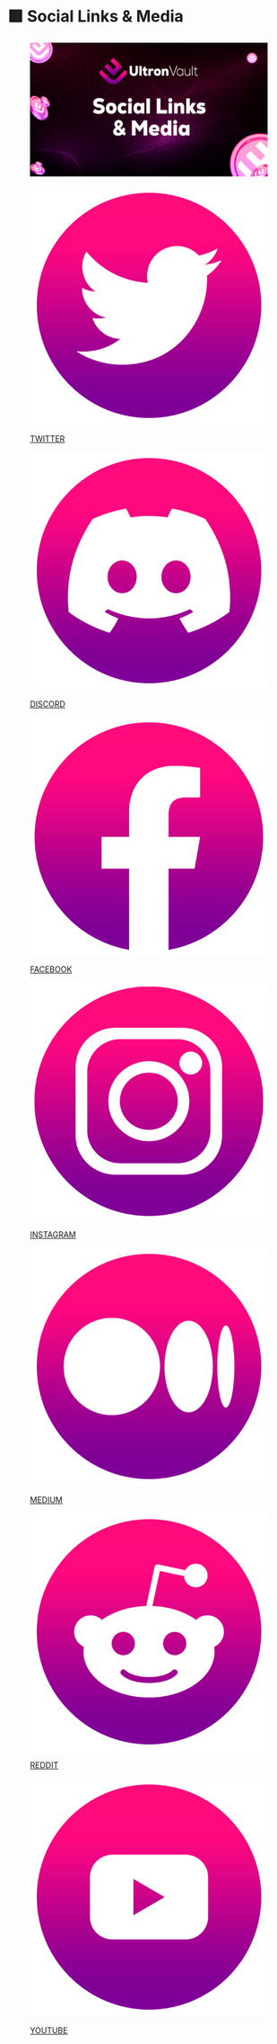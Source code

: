 # 🟪 Social Links & Media

<figure><img src=".gitbook/assets/03.png" alt=""><figcaption></figcaption></figure>

<div>

<figure><img src=".gitbook/assets/twitter.png" alt=""><figcaption><p><a href="https://twitter.com/ultronvault">TWITTER</a></p></figcaption></figure>

 

<figure><img src=".gitbook/assets/discord.png" alt=""><figcaption><p><a href="https://discord.com/invite/mZW47a6S3w">DISCORD</a></p></figcaption></figure>

 

<figure><img src=".gitbook/assets/facebook (2).png" alt=""><figcaption><p><a href="https://www.facebook.com/ultronvault">FACEBOOK</a></p></figcaption></figure>

 

<figure><img src=".gitbook/assets/instagram.png" alt=""><figcaption><p><a href="https://www.instagram.com/ultronvault/">INSTAGRAM</a></p></figcaption></figure>

 

<figure><img src=".gitbook/assets/medium.png" alt=""><figcaption><p><a href="https://medium.com/@ultronvault">MEDIUM</a></p></figcaption></figure>

 

<figure><img src=".gitbook/assets/reddit.png" alt=""><figcaption><p><a href="https://www.reddit.com/user/ultronvault">REDDIT</a></p></figcaption></figure>

 

<figure><img src=".gitbook/assets/youtube.png" alt=""><figcaption><p><a href="https://www.youtube.com/@UltronVault/featured">YOUTUBE</a></p></figcaption></figure>

</div>

